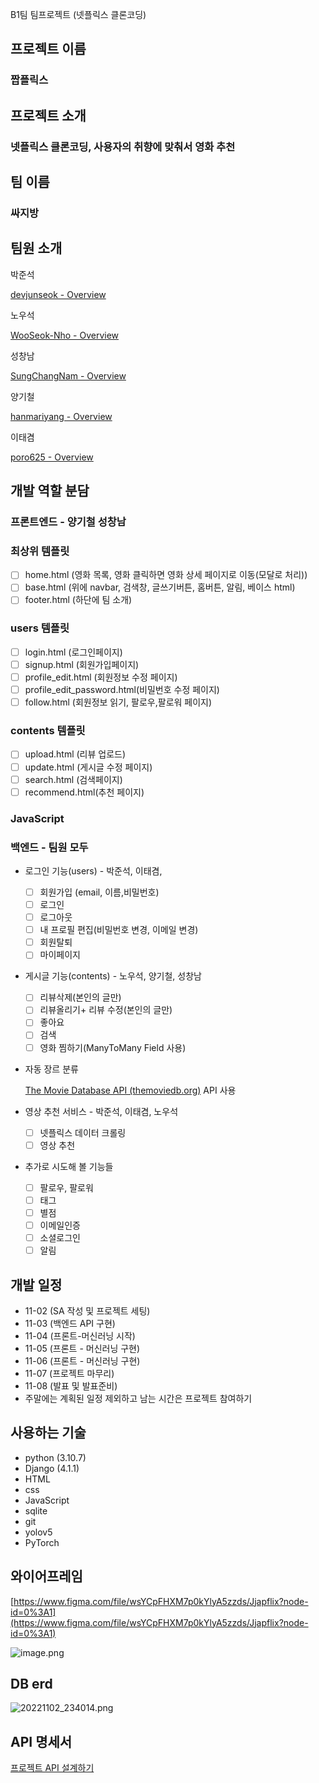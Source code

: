 B1팀 팀프로젝트 (넷플릭스 클론코딩)

## 프로젝트 이름

### 짭플릭스

## 프로젝트 소개

### 넷플릭스 클론코딩, 사용자의 취향에 맞춰서 영화 추천

## 팀 이름

### 싸지방

## 팀원 소개

박준석 

[devjunseok - Overview](https://github.com/devjunseok)

노우석 

[WooSeok-Nho - Overview](https://github.com/WooSeok-Nho/)

성창남 

[SungChangNam - Overview](https://github.com/SungChangNam)

양기철 

[hanmariyang - Overview](https://github.com/hanmariyang)

이태겸 

[poro625 - Overview](https://github.com/poro625)

## 개발 역할 분담

### 프론트엔드 - 양기철 성창남

### 최상위 템플릿

- [ ]  home.html (영화 목록, 영화 클릭하면 영화 상세 페이지로 이동(모달로 처리))
- [ ]  base.html (위에 navbar, 검색창, 글쓰기버튼, 홈버튼, 알림, 베이스 html)
- [ ]  footer.html (하단에 팀 소개)

### users 템플릿

- [ ]  login.html (로그인페이지)
- [ ]  signup.html (회원가입페이지)
- [ ]  profile_edit.html (회원정보 수정 페이지)
- [ ]  profile_edit_password.html(비밀번호 수정 페이지)
- [ ]  follow.html (회원정보 읽기, 팔로우,팔로워 페이지)

### contents 템플릿

- [ ]  upload.html (리뷰 업로드)
- [ ]  update.html (게시글 수정 페이지)
- [ ]  search.html (검색페이지)
- [ ]  recommend.html(추천 페이지)

### JavaScript

### 백엔드 - 팀원 모두

- 로그인 기능(users) - 박준석, 이태겸,
    - [ ]  회원가입 (email, 이름,비밀번호)
    - [ ]  로그인
    - [ ]  로그아웃
    - [ ]  내 프로필 편집(비밀번호 변경, 이메일 변경)
    - [ ]  회원탈퇴
    - [ ]  마이페이지
- 게시글 기능(contents) - 노우석, 양기철, 성창남
    - [ ]  리뷰삭제(본인의 글만)
    - [ ]  리뷰올리기+ 리뷰 수정(본인의 글만)
    - [ ]  좋아요
    - [ ]  검색
    - [ ]  영화 찜하기(ManyToMany Field 사용)
- 자동 장르 분류
    
    [The Movie Database API (themoviedb.org)](https://developers.themoviedb.org/3/configuration/get-api-configuration) API 사용
    
- 영상 추천 서비스 - 박준석, 이태겸, 노우석
    - [ ]  넷플릭스 데이터 크롤링
    - [ ]  영상 추천
- 추가로 시도해 볼 기능들
    - [ ]  팔로우, 팔로워
    - [ ]  태그
    - [ ]  별점
    - [ ]  이메일인증
    - [ ]  소셜로그인
    - [ ]  알림

## 개발 일정

- 11-02 (SA 작성 및 프로젝트 세팅)
- 11-03 (백엔드 API 구현)
- 11-04 (프론트-머신러닝 시작)
- 11-05 (프론트 - 머신러닝 구현)
- 11-06 (프론트 - 머신러닝 구현)
- 11-07 (프로젝트 마무리)
- 11-08 (발표 및 발표준비)
- 주말에는 계획된 일정 제외하고 남는 시간은 프로젝트 참여하기

## 사용하는 기술

- python (3.10.7)
- Django (4.1.1)
- HTML
- css
- JavaScript
- sqlite
- git
- yolov5
- PyTorch

## 와이어프레임

[https://www.figma.com/file/wsYCpFHXM7p0kYlyA5zzds/Jjapflix?node-id=0%3A1](https://www.figma.com/file/wsYCpFHXM7p0kYlyA5zzds/Jjapflix?node-id=0%3A1)

![image.png](https://s3-us-west-2.amazonaws.com/secure.notion-static.com/52dcda2d-3527-4da0-ac5d-bb06ee2dc624/image.png)

## DB erd

![20221102_234014.png](https://s3-us-west-2.amazonaws.com/secure.notion-static.com/4476258f-2a29-42ae-bd13-eb9c94948be4/20221102_234014.png)

## API 명세서

[프로젝트 API 설계하기](https://www.notion.so/cc193929825143c287af74705b5a5421)
